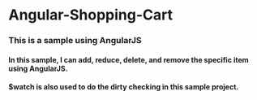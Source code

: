# Angular-Shopping-Cart

### This is a sample using AngularJS

#### In this sample, I can add, reduce, delete, and remove the specific item using AngularJS. 
#### $watch is also used to do the dirty checking in this sample project.
